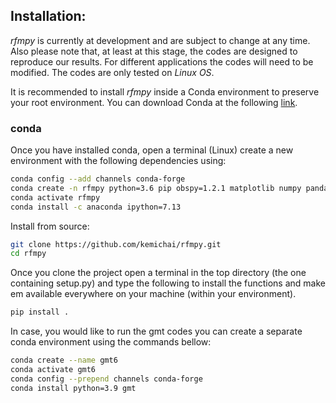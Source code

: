 ## Installation:
_rfmpy_ is currently at development and are subject to change
at any time. Also please note that, at least at this stage,
the codes are designed to reproduce our results.
For different applications the codes will need to be modified. The codes are only tested on *Linux OS*.

It is recommended to install _rfmpy_ inside a Conda environment to
preserve your root environment. You can download Conda at the
following [link](https://docs.conda.io/en/latest/miniconda.html).

### conda

Once you have installed conda, open a terminal (Linux)
create a new environment with the following dependencies using:

```bash
conda config --add channels conda-forge
conda create -n rfmpy python=3.6 pip obspy=1.2.1 matplotlib numpy pandas basemap cartopy shapely fortran-compiler
conda activate rfmpy
conda install -c anaconda ipython=7.13
```

Install from source:
```bash
git clone https://github.com/kemichai/rfmpy.git
cd rfmpy
```
Once you clone the project open a terminal in the
top directory (the one containing setup.py) and type the 
following to install the functions and make em
 available everywhere on your machine (within your environment).
```bash
pip install .
```


In case, you would like to run the gmt codes you can create a separate conda environment using the
commands bellow:
```bash
conda create --name gmt6
conda activate gmt6
conda config --prepend channels conda-forge
conda install python=3.9 gmt
```
